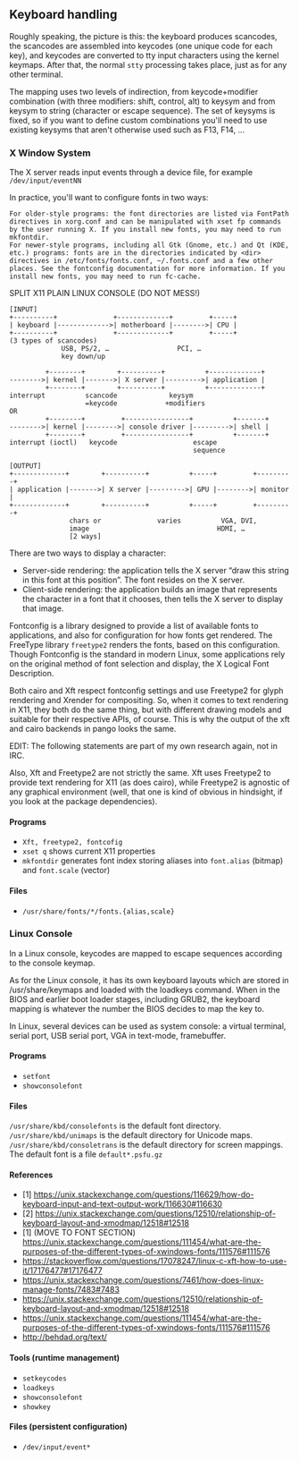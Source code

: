 ## Keyboard handling
Roughly speaking, the picture is this: the keyboard produces scancodes, the scancodes are assembled into keycodes (one unique code for each key), and keycodes are converted to tty input characters using the kernel keymaps. After that, the normal `stty` processing takes place, just as for any other terminal.

The mapping uses two levels of indirection, from keycode+modifier combination (with three modifiers: shift, control, alt) to keysym and from keysym to string (character or escape sequence). The set of keysyms is fixed, so if you want to define custom combinations you'll need to use existing keysyms that aren't otherwise used such as F13, F14, …

### X Window System
The X server reads input events through a device file, for example `/dev/input/eventNN`

In practice, you'll want to configure fonts in two ways:

    For older-style programs: the font directories are listed via FontPath directives in xorg.conf and can be manipulated with xset fp commands by the user running X. If you install new fonts, you may need to run mkfontdir.
    For newer-style programs, including all Gtk (Gnome, etc.) and Qt (KDE, etc.) programs: fonts are in the directories indicated by <dir> directives in /etc/fonts/fonts.conf, ~/.fonts.conf and a few other places. See the fontconfig documentation for more information. If you install new fonts, you may need to run fc-cache.


SPLIT X11 PLAIN LINUX CONSOLE (DO NOT MESS!)
```
[INPUT]
+----------+              +-------------+         +-----+
| keyboard |------------->| motherboard |-------->| CPU |
+----------+              +-------------+         +-----+
(3 types of scancodes)
             USB, PS/2, …                 PCI, …
             key down/up

         +--------+        +----------+          +-------------+
-------->| kernel |------->| X server |--------->| application |
         +--------+        +----------+          +-------------+
interrupt          scancode             keysym
                   =keycode            +modifiers
OR
         +--------+         +----------------+          +-------+
-------->| kernel |-------->| console driver |--------->| shell |
         +--------+         +----------------+          +-------+
interrupt (ioctl)   keycode                   escape 
                                              sequence

[OUTPUT]
+-------------+        +----------+          +-----+         +---------+
| application |------->| X server |---····-->| GPU |-------->| monitor |
+-------------+        +----------+          +-----+         +---------+
               chars or              varies          VGA, DVI,
               image                                HDMI, …
               [2 ways]
```
There are two ways to display a character:

* Server-side rendering: the application tells the X server “draw this string in this font at this position”. The font resides on the X server.
* Client-side rendering: the application builds an image that represents the character in a font that it chooses, then tells the X server to display that image.

Fontconfig is a library designed to provide a list of available fonts to applications, and also for configuration for how fonts get rendered. The FreeType library `freetype2` renders the fonts, based on this configuration. 
Though Fontconfig is the standard in modern Linux, some applications rely on the original method of font selection and display, the X Logical Font Description. 

Both cairo and Xft respect fontconfig settings and use Freetype2 for glyph rendering and Xrender for compositing. So, when it comes to text rendering in X11, they both do the same thing, but with different drawing models and suitable for their respective APIs, of course. This is why the output of the xft and cairo backends in pango looks the same.

EDIT: The following statements are part of my own research again, not in IRC.

Also, Xft and Freetype2 are not strictly the same. Xft uses Freetype2 to provide text rendering for X11 (as does cairo), while Freetype2 is agnostic of any graphical environment (well, that one is kind of obvious in hindsight, if you look at the package dependencies).

#### Programs
* `Xft, freetype2, fontcofig`
* `xset q` shows current X11 properties
* `mkfontdir` generates font index storing aliases into `font.alias` (bitmap) and `font.scale` (vector)

#### Files
* `/usr/share/fonts/*/fonts.{alias,scale}`

### Linux Console
In a Linux console, keycodes are mapped to escape sequences according to the console keymap.

As for the Linux console, it has its own keyboard layouts which are stored in /usr/share/keymaps and loaded with the loadkeys command. When in the BIOS and earlier boot loader stages, including GRUB2, the keyboard mapping is whatever the number the BIOS decides to map the key to.

In Linux, several devices can be used as system console: a virtual terminal, serial port, USB serial port, VGA in text-mode, framebuffer.

#### Programs
* `setfont`
* `showconsolefont`
#### Files
`/usr/share/kbd/consolefonts` is the default font directory.
`/usr/share/kbd/unimaps` is the default directory for Unicode maps.
`/usr/share/kbd/consoletrans` is the default directory for screen mappings.  The default font is a file `default*.psfu.gz`

#### References
* [1] https://unix.stackexchange.com/questions/116629/how-do-keyboard-input-and-text-output-work/116630#116630
* [2] https://unix.stackexchange.com/questions/12510/relationship-of-keyboard-layout-and-xmodmap/12518#12518
* [1] (MOVE TO FONT SECTION) https://unix.stackexchange.com/questions/111454/what-are-the-purposes-of-the-different-types-of-xwindows-fonts/111576#111576
* https://stackoverflow.com/questions/17078247/linux-c-xft-how-to-use-it/17176477#17176477
* https://unix.stackexchange.com/questions/7461/how-does-linux-manage-fonts/7483#7483
* https://unix.stackexchange.com/questions/12510/relationship-of-keyboard-layout-and-xmodmap/12518#12518
* https://unix.stackexchange.com/questions/111454/what-are-the-purposes-of-the-different-types-of-xwindows-fonts/111576#111576
* http://behdad.org/text/

#### Tools (runtime management)
* `setkeycodes`
* `loadkeys`
* `showconsolefont`
* `showkey`

#### Files (persistent configuration)
* `/dev/input/event*`
